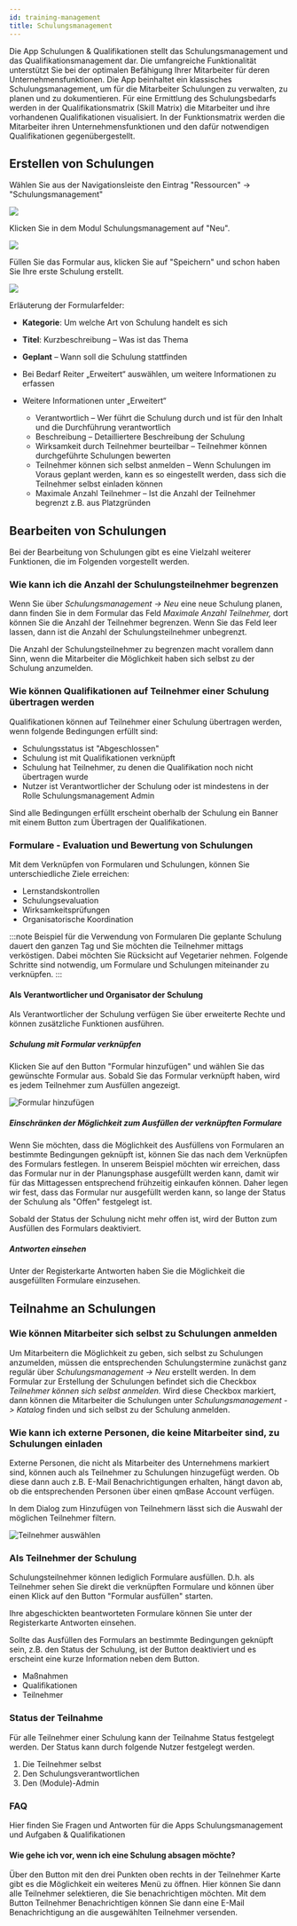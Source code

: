 ```yaml
---
id: training-management
title: Schulungsmanagement
---
```


Die App Schulungen & Qualifikationen stellt das Schulungsmanagement und das Qualifikationsmanagement dar. Die umfangreiche Funktionalität unterstützt Sie bei der optimalen Befähigung Ihrer Mitarbeiter für deren Unternehmensfunktionen. Die App beinhaltet ein klassisches Schulungsmanagement, um für die Mitarbeiter Schulungen zu verwalten, zu planen und zu dokumentieren. Für eine Ermittlung des Schulungsbedarfs werden in der Qualifikationsmatrix (Skill Matrix) die Mitarbeiter und ihre vorhandenen Qualifikationen visualisiert. In der Funktionsmatrix werden die Mitarbeiter ihren Unternehmensfunktionen und den dafür notwendigen Qualifikationen gegenübergestellt.

## Erstellen von Schulungen

Wählen Sie aus der Navigationsleiste den Eintrag "Ressourcen" -> "Schulungsmanagement"

![](https://caqadmin.blob.core.windows.net/faqs/69-images/mceclip0.png)

Klicken Sie in dem Modul Schulungsmanagement auf "Neu".

![](https://caqadmin.blob.core.windows.net/faqs/69-images/mceclip1.png)

Füllen Sie das Formular aus, klicken Sie auf "Speichern" und schon haben Sie Ihre erste Schulung erstellt.

![](https://caqadmin.blob.core.windows.net/faqs/69-images/mceclip2.png)

Erläuterung der Formularfelder:

- **Kategorie**: Um welche Art von Schulung handelt es sich
- **Titel**: Kurzbeschreibung – Was ist das Thema
- **Geplant** – Wann soll die Schulung stattfinden
- Bei Bedarf Reiter „Erweitert“ auswählen, um weitere Informationen zu erfassen
- Weitere Informationen unter „Erweitert“

  - Verantwortlich – Wer führt die Schulung durch und ist für den Inhalt und die Durchführung verantwortlich
  - Beschreibung – Detailliertere Beschreibung der Schulung
  - Wirksamkeit durch Teilnehmer beurteilbar – Teilnehmer können durchgeführte Schulungen bewerten
  - Teilnehmer können sich selbst anmelden – Wenn Schulungen im Voraus geplant werden, kann es so eingestellt werden, dass sich die Teilnehmer selbst einladen können
  - Maximale Anzahl Teilnehmer – Ist die Anzahl der Teilnehmer begrenzt z.B. aus Platzgründen

## Bearbeiten von Schulungen

Bei der Bearbeitung von Schulungen gibt es eine Vielzahl weiterer Funktionen, die im Folgenden vorgestellt werden.

### Wie kann ich die Anzahl der Schulungsteilnehmer begrenzen

Wenn Sie über _Schulungsmanagement -> Neu_ eine neue Schulung planen, dann finden Sie in dem Formular das Feld _Maximale Anzahl Teilnehmer,_ dort können Sie die Anzahl der Teilnehmer begrenzen.
Wenn Sie das Feld leer lassen, dann ist die Anzahl der Schulungsteilnehmer unbegrenzt.

Die Anzahl der Schulungsteilnehmer zu begrenzen macht vorallem dann Sinn, wenn die Mitarbeiter die Möglichkeit haben sich selbst zu der Schulung anzumelden.

### Wie können Qualifikationen auf Teilnehmer einer Schulung übertragen werden

Qualifikationen können auf Teilnehmer einer Schulung übertragen werden, wenn folgende Bedingungen erfüllt sind:

- Schulungsstatus ist "Abgeschlossen"
- Schulung ist mit Qualifikationen verknüpft
- Schulung hat Teilnehmer, zu denen die Qualifikation noch nicht übertragen wurde
- Nutzer ist Verantwortlicher der Schulung oder ist mindestens in der Rolle Schulungsmanagement Admin

Sind alle Bedingungen erfüllt erscheint oberhalb der Schulung ein Banner mit einem Button zum Übertragen der Qualifikationen.

<!--
TODO: Fix edge cases
Sonderfälle:
- Was passiert mit dem Status IsQualificationTransferred
- Qualifikationsübertrag nicht möglich wegen anderer Restriktionen
- Qualifikationen nur teilweise übertragen
- Nachträgliches Ändern von verknüpften Qualifikationen
- Verknüpfte Qualifikation ist gelöscht
  - Generelle Frage ist mit verknüpften gelöschten Elementen
-->

### Formulare - Evaluation und Bewertung von Schulungen

Mit dem Verknüpfen von Formularen und Schulungen, können Sie unterschiedliche Ziele erreichen:

- Lernstandskontrollen
- Schulungsevaluation
- Wirksamkeitsprüfungen
- Organisatorische Koordination

:::note Beispiel für die Verwendung von Formularen
Die geplante Schulung dauert den ganzen Tag und Sie möchten die Teilnehmer mittags verköstigen. Dabei möchten Sie Rücksicht auf Vegetarier nehmen.
Folgende Schritte sind notwendig, um Formulare und Schulungen miteinander zu verknüpfen.
:::

#### Als Verantwortlicher und Organisator der Schulung

Als Verantwortlicher der Schulung verfügen Sie über erweiterte Rechte und können zusätzliche Funktionen ausführen.

##### Schulung mit Formular verknüpfen

Klicken Sie auf den Button "Formular hinzufügen" und wählen Sie das gewünschte Formular aus. Sobald Sie das Formular verknüpft haben, wird es jedem Teilnehmer zum Ausfüllen angezeigt.

![Formular hinzufügen](https://caqadmin.blob.core.windows.net/faqs/123-images/c0203050-719a-47f3-856e-6d0f6852d1f0-mceclip1.png)

##### Einschränken der Möglichkeit zum Ausfüllen der verknüpften Formulare

Wenn Sie möchten, dass die Möglichkeit des Ausfüllens von Formularen an bestimmte Bedingungen geknüpft ist, können Sie das nach dem Verknüpfen des Formulars festlegen.
In unserem Beispiel möchten wir erreichen, dass das Formular nur in der Planungsphase ausgefüllt werden kann, damit wir für das Mittagessen entsprechend frühzeitig einkaufen können.
Daher legen wir fest, dass das Formular nur ausgefüllt werden kann, so lange der Status der Schulung als "Offen" festgelegt ist.

Sobald der Status der Schulung nicht mehr offen ist, wird der Button zum Ausfüllen des Formulars deaktiviert.

##### Antworten einsehen

Unter der Registerkarte Antworten haben Sie die Möglichkeit die ausgefüllten Formulare einzusehen.

## Teilnahme an Schulungen

### Wie können Mitarbeiter sich selbst zu Schulungen anmelden

Um Mitarbeitern die Möglichkeit zu geben, sich selbst zu Schulungen anzumelden, müssen die entsprechenden Schulungstermine zunächst ganz regulär über _Schulungsmanagement -> Neu_ erstellt werden.
In dem Formular zur Erstellung der Schulungen befindet sich die Checkbox _Teilnehmer können sich selbst anmelden._
Wird diese Checkbox markiert, dann können die Mitarbeiter die Schulungen unter _Schulungsmanagement -> Katalog_ finden und sich selbst zu der Schulung anmelden.

### Wie kann ich externe Personen, die keine Mitarbeiter sind, zu Schulungen einladen

Externe Personen, die nicht als Mitarbeiter des Unternehmens markiert sind, können auch als Teilnehmer zu Schulungen hinzugefügt werden.
Ob diese dann auch z.B. E-Mail Benachrichtigungen erhalten, hängt davon ab, ob die entsprechenden Personen über einen qmBase Account verfügen.

In dem Dialog zum Hinzufügen von Teilnehmern lässt sich die Auswahl der möglichen Teilnehmer filtern.

![Teilnehmer auswählen](https://caqadmin.blob.core.windows.net/faqs/72-images/mceclip0.png)

### Als Teilnehmer der Schulung

Schulungsteilnehmer können lediglich Formulare ausfüllen. D.h. als Teilnehmer sehen Sie direkt die verknüpften Formulare und können über einen Klick auf den Button "Formular ausfüllen" starten.

Ihre abgeschickten beantworteten Formulare können Sie unter der Registerkarte Antworten einsehen.

Sollte das Ausfüllen des Formulars an bestimmte Bedingungen geknüpft sein, z.B. den Status der Schulung, ist der Button deaktiviert und es erscheint eine kurze Information neben dem Button.

- Maßnahmen
- Qualifikationen
- Teilnehmer

### Status der Teilnahme

Für alle Teilnehmer einer Schulung kann der Teilnahme Status festgelegt werden. Der Status kann durch folgende Nutzer festgelegt werden.

1. Die Teilnehmer selbst
2. Den Schulungsverantwortlichen
3. Den (Module)-Admin

### FAQ

Hier finden Sie Fragen und Antworten für die Apps Schulungsmanagement und Aufgaben & Qualifikationen

#### Wie gehe ich vor, wenn ich eine Schulung absagen möchte?

Über den Button mit den drei Punkten oben rechts in der Teilnehmer Karte gibt es die Möglichkeit ein weiteres Menü zu öffnen.
Hier können Sie dann alle Teilnehmer selektieren, die Sie benachrichtigen möchten.
Mit dem Button Teilnehmer Benachrichtigen können Sie dann eine E-Mail Benachrichtigung an die ausgewählten Teilnehmer versenden.
